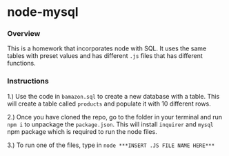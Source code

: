 # node-mysql

### Overview

This is a homework that incorporates node with SQL. It uses the same tables with preset values and has different `.js` files that has different functions. 


### Instructions

1.) Use the code in `bamazon.sql` to create a new database with a table. This will create a table called `products` and populate it with 10 different rows. 

2.) Once you have cloned the repo, go to the folder in your terminal and run `npm i` to unpackage the `package.json`. This will install `inquirer` and `mysql` npm package which is required to run the node files. 

3.) To run one of the files, type in `node ***INSERT .JS FILE NAME HERE***`

